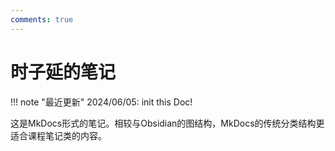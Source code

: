 ```yaml
---
comments: true
---
```


# 时子延的笔记

!!! note "最近更新"
    2024/06/05: init this Doc!

这是MkDocs形式的笔记。相较与Obsidian的图结构，MkDocs的传统分类结构更适合课程笔记类的内容。



